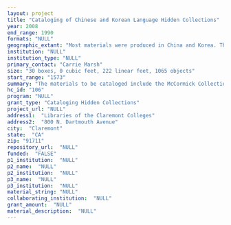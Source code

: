 ```yaml
--- 
layout: project 
title: "Cataloging of Chinese and Korean Language Hidden Collections"
year: 2008
end_range: 1990
formats: "NULL"
geographic_extant: "Most materials were produced in China and Korea. The materials in the Chen Shou Yi collection were produced in China and the U.S."
institution: "NULL"
institution_type: "NULL"
primary_contact: "Carrie Marsh"
size: "30 boxes, 0 cubic feet, 222 linear feet, 1065 objects"
start_range: "1573"
summary: "The materials to be cataloged include the McCormick Collection, a group of rare monographs, calligraphy, and rubbings in Chinese and classical Korean; selected materials from the Asian Studies Collection, including an 80-volume Chinese Bible, materials from the California College in China, textbooks in Chinese, and rare literary and historical monographs in Chinese and Korean; papers of Chen Shou Yi, a Claremont Colleges faculty member and pioneer of Asian Studies in the U.S.; 120 posters from the Cultural Revolution; and the Jessie Chambers Collection of 20th century Chinese children's books. Scholars in the Asian Studies community have noted the rarity of the materials in the collections, have stressed their significance, and have expressed interest in working with them. Cataloging of the collections will enable The Libraries of the Claremont Colleges to work with UCLA and the University of Southern California (USC) to build a regional web of significant Asian Studies collections and enable further collaborations on scholarly communication projects with an international scope. All of the materials are deeply connected with the significant legacy of Asian Studies at The Claremont Colleges. The materials are also of key interest to faculty teaching in this area for their linguistic, cultural, and historical value. Cataloging would allow for an expressed desire by faculty for primary sources to be accessible for senior theses and other advanced undergraduate projects."
hc_id: "106"
program: "NULL"
grant_type: "Cataloging Hidden Collections"
project_url: "NULL"
address1:  "Libraries of the Claremont Colleges"
address2:  "800 N. Dartmouth Avenue"
city:  "Claremont"
state:  "CA"
zip: "91711"
repository_url:  "NULL"
funded:  "FALSE"
p1_institution:  "NULL"
p2_name:  "NULL"
p2_institution:  "NULL"
p3_name:  "NULL"
p3_institution:  "NULL"
material_string: "NULL"
collaborating_institution:  "NULL"
grant_amount:  "NULL"
material_description:  "NULL"
---
```

